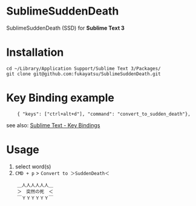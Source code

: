 SublimeSuddenDeath
==================

SublimeSuddenDeath (SSD) for **Sublime Text 3**

# Installation
```
cd ~/Library/Application Support/Sublime Text 3/Packages/
git clone git@github.com:fukayatsu/SublimeSuddenDeath.git
```

# Key Binding example
```
    { "keys": ["ctrl+alt+d"], "command": "convert_to_sudden_death"},
```

see also: [Sublime Text - Key Bindings](http://www.sublimetext.com/docs/key-bindings)

# Usage
1. select word(s)
2. `CMD + p` > `Convert to ＞SuddenDeath＜`

```
    ＿人人人人人人＿
    ＞　突然の死　＜
    ￣ＹＹＹＹＹＹ￣
```
